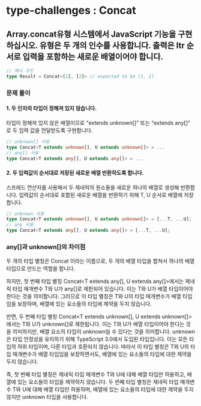 # type-challenges : Concat

## Array.concat유형 시스템에서 JavaScript 기능을 구현하십시오. 유형은 두 개의 인수를 사용합니다. 출력은 ltr 순서로 입력을 포함하는 새로운 배열이어야 합니다.

```ts
// 예시 코드
type Result = Concat<[1], [2]> // expected to be [1, 2]
```

### 문제 풀이

#### 1. 두 인자의 타입이 정해져 있지 않습니다.

타입이 정해져 있지 않은 배열이므로 "extends unknown[]" 또는 "extends any[]" 로 두 입력 값을 전달받도록 구현합니다.
```ts
// unknown[] 사용
type Concat<T extends unknown[], U extends unknown[]> = ...
// any[] 사용
type Concat<T extends any[], U extends any[]> = ...
```

#### 2. 두 입력값이 순서대로 저장된 새로운 배열 반환하도록 합니다.

스프래드 연산자를 사용해서 두 제네릭의 원소들을 새로운 하나의 배열로 생성해 반환합니다.
입력값이 순서대로 포함된 새로운 배열을 반환하기 위해 T, U 순서로 배열에 저장합니다.
```ts
// unknown 사용
type Concat<T extends unknown[], U extends unknown[]> = [...T, ...U];
// any 사용
type Concat<T extends any[], U extends any[]> = [...T, ...U];
```

### any[]과 unknown[]의 차이점
두 개의 타입 별칭은 Concat 이라는 이름으로, 두 개의 배열 타입을 합쳐서 하나의 배열 타입으로 만드는 역할을 합니다.

하지만, 첫 번째 타입 별칭 Concat<T extends any[], U extends any[]>에서는 제네릭 타입 매개변수 T와 U가 any[]로 제한되어 있습니다. 
이는 T와 U가 배열 타입이어야 한다는 것을 의미합니다. 그러므로 이 타입 별칭은 T와 U의 타입 매개변수가 배열 타입임을 보장하며, 배열에 있는 요소들의 타입에 제약을 두지 않습니다.

반면, 두 번째 타입 별칭 Concat<T extends unknown[], U extends unknown[]>에서는 T와 U가 unknown[]로 제한됩니다. 
이는 T와 U가 배열 타입이어야 한다는 것을 의미하지만, 배열 요소의 타입이 unknown일 수 있다는 것을 의미합니다. unknown은 타입 안정성을 유지하기 위해 TypeScript 3.0에서 도입된 타입입니다. 
이는 모든 타입의 하위 타입이며, 다른 타입과 호환되지 않습니다. 따라서 이 타입 별칭은 T와 U의 타입 매개변수가 배열 타입임을 보장하면서도, 배열에 있는 요소들의 타입에 대한 제약을 두지 않습니다.

즉, 첫 번째 타입 별칭은 제네릭 타입 매개변수 T와 U에 대해 배열 타입만 허용하고, 배열에 있는 요소들의 타입을 제약하지 않습니다. 
두 번째 타입 별칭은 제네릭 타입 매개변수 T와 U에 대해 배열 타입만 허용하며, 배열에 있는 요소들의 타입에 대한 제약을 두지 않지만 unknown 타입을 사용합니다.